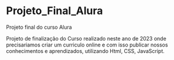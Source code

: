 # Projeto_Final_Alura
Projeto final do curso Alura

Projeto de finalização do Curso realizado neste ano de 2023 onde precisariamos criar um curriculo online e com isso publicar nossos conhecimentos e aprendizados, utilizando Html, CSS, JavaScript.
